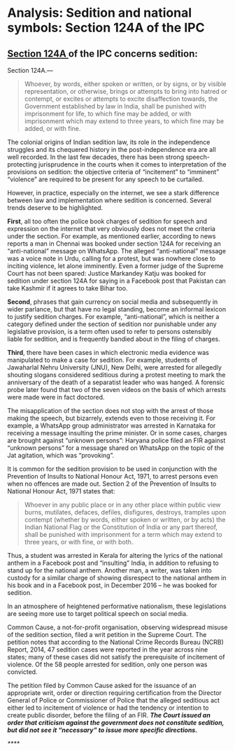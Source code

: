 # Analysis: Sedition and national symbols: Section 124A of the IPC

## [Section 124A ](https://indiankanoon.org/doc/1641007/)of the IPC concerns sedition:

Section 124A.—

> Whoever, by words, either spoken or written, or by signs, or by visible representation, or otherwise, brings or attempts to bring into hatred or contempt, or excites or attempts to excite disaffection towards, the Government established by law in India, shall be punished with imprisonment for life, to which fine may be added, or with imprisonment which may extend to three years, to which fine may be added, or with fine.

The colonial origins of Indian sedition law, its role in the independence struggles and its chequered history in the post-independence era are all well recorded. In the last few decades, there has been strong speech-protecting jurisprudence in the courts when it comes to interpretation of the provisions on sedition: the objective criteria of “incitement” to “imminent” “violence” are required to be present for any speech to be curtailed.

However, in practice, especially on the internet, we see a stark difference between law and implementation where sedition is concerned. Several trends deserve to be highlighted.

**First**, all too often the police book charges of sedition for speech and expression on the internet that very obviously does not meet the criteria under the section. For example, as mentioned earlier, according to news reports a man in Chennai was booked under section 124A for receiving an “anti-national” message on WhatsApp. The alleged “anti-national” message was a voice note in Urdu, calling for a protest, but was nowhere close to inciting violence, let alone imminently. Even a former judge of the Supreme Court has not been spared: Justice Markandey Katju was booked for sedition under section 124A for saying in a Facebook post that Pakistan can take Kashmir if it agrees to take Bihar too. 

**Second**, phrases that gain currency on social media and subsequently in wider parlance, but that have no legal standing, become an informal lexicon to justify sedition charges. For example, “anti-national”, which is neither a category defined under the section of sedition nor punishable under any legislative provision, is a term often used to refer to persons ostensibly liable for sedition, and is frequently bandied about in the filing of charges.

**Third**, there have been cases in which electronic media evidence was manipulated to make a case for sedition. For example, students of Jawaharlal Nehru University \(JNU\), New Delhi, were arrested for allegedly shouting slogans considered seditious during a protest meeting to mark the anniversary of the death of a separatist leader who was hanged. A forensic probe later found that two of the seven videos on the basis of which arrests were made were in fact doctored.

The misapplication of the section does not stop with the arrest of those making the speech, but bizarrely, extends even to those receiving it. For example, a WhatsApp group administrator was arrested in Karnataka for receiving a message insulting the prime minister. Or in some cases, charges are brought against “unknown persons”: Haryana police filed an FIR against “unknown persons” for a message shared on WhatsApp on the topic of the Jat agitation, which was “provoking”.

It is common for the sedition provision to be used in conjunction with the Prevention of Insults to National Honour Act, 1971, to arrest persons even when no offences are made out. Section 2 of the Prevention of Insults to National Honour Act, 1971 states that:

> Whoever in any public place or in any other place within public view burns, mutilates, defaces, defiles, disfigures, destroys, tramples upon contempt \(whether by words, either spoken or written, or by acts\) the Indian National Flag or the Constitution of India or any part thereof, shall be punished with imprisonment for a term which may extend to three years, or with fine, or with both. 

Thus, a student was arrested in Kerala for altering the lyrics of the national anthem in a Facebook post and “insulting” India, in addition to refusing to stand up for the national anthem. Another man, a writer, was taken into custody for a similar charge of showing disrespect to the national anthem in his book and in a Facebook post, in December 2016 – he was booked for sedition.

In an atmosphere of heightened performative nationalism, these legislations are seeing more use to target political speech on social media.

Common Cause, a not-for-profit organisation, observing widespread misuse of the sedition section, filed a writ petition in the Supreme Court. The petition notes that according to the National Crime Records Bureau \(NCRB\) Report, 2014, 47 sedition cases were reported in the year across nine states; many of these cases did not satisfy the prerequisite of incitement of violence. Of the 58 people arrested for sedition, only one person was convicted.

The petition filed by Common Cause asked for the issuance of an appropriate writ, order or direction requiring certification from the Director General of Police or Commissioner of Police that the alleged seditious act either led to incitement of violence or had the tendency or intention to create public disorder, before the filing of an FIR. _**The Court issued an order that criticism against the government does not constitute sedition, but did not see it “necessary” to issue more specific directions. **_

_\*\*\*\*_

